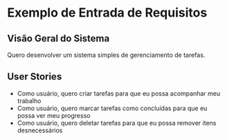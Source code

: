 # Exemplo de Entrada de Requisitos

## Visão Geral do Sistema
Quero desenvolver um sistema simples de gerenciamento de tarefas.

## User Stories
- Como usuário, quero criar tarefas para que eu possa acompanhar meu trabalho
- Como usuário, quero marcar tarefas como concluídas para que eu possa ver meu progresso
- Como usuário, quero deletar tarefas para que eu possa remover itens desnecessários
